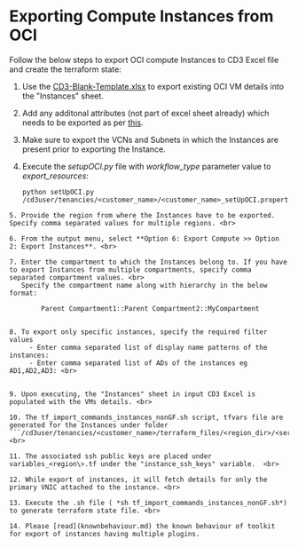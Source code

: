 # Exporting Compute Instances from OCI

Follow the below steps to export OCI compute Instances to CD3 Excel file and create the terraform state:

1. Use the [CD3-Blank-Template.xlsx](https://github.com/oracle-devrel/cd3-automation-toolkit/blob/main/cd3_automation_toolkit/example) to export existing OCI VM details into the "Instances" sheet. <br>

2. Add any additonal attributes (not part of excel sheet already) which needs to be exported as per [this](additional-attributes.md). <br>

3. Make sure to export the VCNs and Subnets in which the Instances are present prior to exporting the Instance. <br>

4. Execute the _setupOCI.py_ file with _workflow_type_ parameter value to _export_resources_: <br>
   ```
   python setUpOCI.py /cd3user/tenancies/<customer_name>/<customer_name>_setUpOCI.properties
``` 
5. Provide the region from where the Instances have to be exported. Specify comma separated values for multiple regions. <br>

6. From the output menu, select **Option 6: Export Compute >> Option 2: Export Instances**. <br>

7. Enter the compartment to which the Instances belong to. If you have to export Instances from multiple compartments, specify comma separated compartment values. <br>
   Specify the compartment name along with hierarchy in the below format:

        Parent Compartment1::Parent Compartment2::MyCompartment 
 

8. To export only specific instances, specify the required filter values
     - Enter comma separated list of display name patterns of the instances: 
     - Enter comma separated list of ADs of the instances eg AD1,AD2,AD3: <br>


9. Upon executing, the "Instances" sheet in input CD3 Excel is populated with the VMs details. <br>

10. The tf_import_commands_instances_nonGF.sh script, tfvars file are generated for the Instances under folder ```/cd3user/tenancies/<customer_name>/terraform_files/<region_dir>/<service_dir>```. <br>

11. The associated ssh public keys are placed under variables_<region\>.tf under the "instance_ssh_keys" variable.  <br>

12. While export of instances, it will fetch details for only the primary VNIC attached to the instance. <br>

13. Execute the .sh file ( *sh tf_import_commands_instances_nonGF.sh*) to generate terraform state file. <br>

14. Please [read](knownbehaviour.md) the known behaviour of toolkit for export of instances having multiple plugins.


